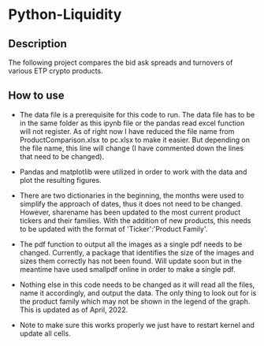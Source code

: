 # Python-Liquidity
## Description
The following project compares the bid ask spreads and turnovers of various ETP crypto products. 
## How to use
- The data file is a prerequisite for this code to run. The data file has to be in the same folder as this ipynb file or the pandas read excel function will not register. As of right now I have reduced the file name from ProductComparison.xlsx to pc.xlsx to make it easier. But depending on the file name, this line will change (I have commented down the lines that need to be changed).

 - Pandas and matplotlib were utilized in order to work with the data and plot the resulting figures.

 - There are two dictionaries in the beginning, the months were used to simplify the approach of dates, thus it does not need to be changed. However, sharename has been updated to the most current product tickers and their families. With the addition of new products, this needs to be updated with the format of 'Ticker':'Product Family'. 

 - The pdf function to output all the images as a single pdf needs to be changed. Currently, a package that identifies the size of the images and sizes them correctly has not been found. Will update soon but in the meantime have used smallpdf online in order to make a single pdf. 

 - Nothing else in this code needs to be changed as it will read all the files, name it accordingly, and output the data. The only thing to look out for is the product family which may not be shown in the legend of the graph. This is updated as of April, 2022. 
 
 * Note to make sure this works properly we just have to restart kernel and update all cells. 
